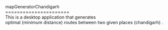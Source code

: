 <html>
mapGeneratorChandigarh<br>
======================<br>
This is a desktop application that generates<br> 
optimal (minimum distance) routes between two given places (chandigarh) . <br>
</html>
